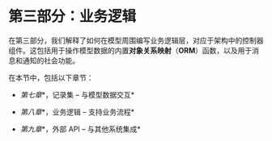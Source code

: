 # 第三部分：业务逻辑

在第三部分，我们解释了如何在模型周围编写业务逻辑层，对应于架构中的控制器组件。这包括用于操作模型数据的内置**对象关系映射**（**ORM**）函数，以及用于消息和通知的社会功能。

在本节中，包括以下章节：

+   *第七章**，记录集 – 与模型数据交互*

+   *第八章**，业务逻辑 – 支持业务流程*

+   *第九章**，外部 API – 与其他系统集成*
